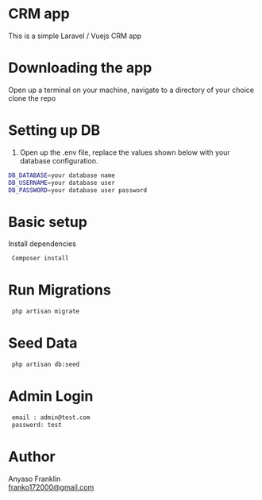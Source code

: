 # CRM app
This is a simple Laravel / Vuejs CRM app

# Downloading the app
Open up a terminal on your machine, navigate to a directory of your choice clone the repo




# Setting up DB
1. Open up the .env file, replace the values shown below with your database configuration.
```bash
DB_DATABASE=your database name
DB_USERNAME=your database user
DB_PASSWORD=your database user password

```

# Basic setup
Install dependencies
```bash
 Composer install
```
# Run Migrations
```bash
 php artisan migrate
```
# Seed Data
```bash
 php artisan db:seed
```

# Admin Login
```bash
 email : admin@test.com
 password: test
``` 

# Author
Anyaso Franklin <br />
franko172000@gmail.com



